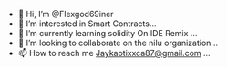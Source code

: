 - 👋 Hi, I’m @Flexgod69iner
- 👀 I’m interested in Smart Contracts...
- 🌱 I’m currently learning solidity On IDE Remix ...
- 💞️ I’m looking to collaborate on the nilu organization...
- 📫 How to reach me Jaykaotixxca87@gmail.com ...

<!---
Flexgod69iner/Flexgod69iner is a ✨ special ✨ repository because its `README.md` (this file) appears on your GitHub profile.
You can click the Preview link to take a look at your changes.
--->
